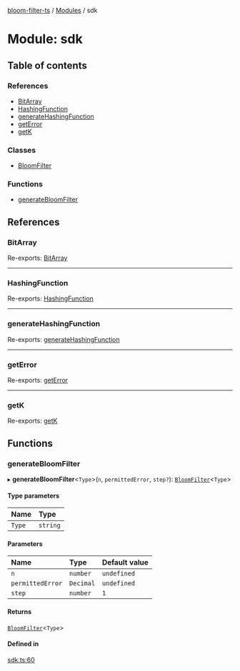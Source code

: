 [bloom-filter-ts](../README.md) / [Modules](../modules.md) / sdk

# Module: sdk

## Table of contents

### References

- [BitArray](sdk.md#bitarray)
- [HashingFunction](sdk.md#hashingfunction)
- [generateHashingFunction](sdk.md#generatehashingfunction)
- [getError](sdk.md#geterror)
- [getK](sdk.md#getk)

### Classes

- [BloomFilter](../classes/sdk.BloomFilter.md)

### Functions

- [generateBloomFilter](sdk.md#generatebloomfilter)

## References

### BitArray

Re-exports: [BitArray](../classes/utils.BitArray.md)

___

### HashingFunction

Re-exports: [HashingFunction](../interfaces/types.HashingFunction.md)

___

### generateHashingFunction

Re-exports: [generateHashingFunction](utils.md#generatehashingfunction)

___

### getError

Re-exports: [getError](utils.md#geterror)

___

### getK

Re-exports: [getK](utils.md#getk)

## Functions

### generateBloomFilter

▸ **generateBloomFilter**<`Type`\>(`n`, `permittedError`, `step?`): [`BloomFilter`](../classes/sdk.BloomFilter.md)<`Type`\>

#### Type parameters

| Name | Type |
| :------ | :------ |
| `Type` | `string` |

#### Parameters

| Name | Type | Default value |
| :------ | :------ | :------ |
| `n` | `number` | `undefined` |
| `permittedError` | `Decimal` | `undefined` |
| `step` | `number` | `1` |

#### Returns

[`BloomFilter`](../classes/sdk.BloomFilter.md)<`Type`\>

#### Defined in

[sdk.ts:60](https://github.com/rymnc/bloom-filter-ts/blob/1e2146f/lib/sdk.ts#L60)
